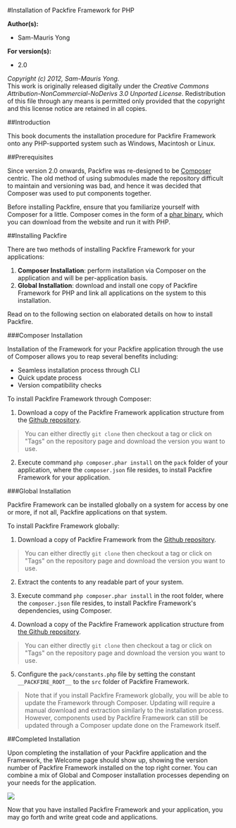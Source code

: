 #Installation of Packfire Framework for PHP

**Author(s):**

- Sam-Mauris Yong

**For version(s):**

 - 2.0


*Copyright (c) 2012, Sam-Mauris Yong.*  
This work is originally released digitally under the *Creative Commons Attribution-NonCommercial-NoDerivs 3.0 Unported License*. Redistribution of this file through any means is permitted only provided that the copyright and this license notice are retained in all copies. 

##Introduction

This book documents the installation procedure for Packfire Framework onto any PHP-supported system such as Windows, Macintosh or Linux. 

##Prerequisites

Since version 2.0 onwards, Packfire was re-designed to be [Composer](http://getcomposer.org) centric. The old method of using submodules made the repository difficult to maintain and versioning was bad, and hence it was decided that Composer was used to put components together.

Before installing Packfire, ensure that you familiarize yourself with Composer for a little. Composer comes in the form of a [phar binary](http://php.net/manual/en/intro.phar.php), which you can download from the website and run it with PHP. 

##Installing Packfire

There are two methods of installing Packfire Framework for your applications:

1. **Composer Installation**: perform installation via Composer on the application and will be per-application basis.
2. **Global Installation**: download and install one copy of Packfire Framework for PHP and link all applications on the system to this installation.

Read on to the following section on elaborated details on how to install Packfire.

###Composer Installation

Installation of the Framework for your Packfire application through the use of Composer allows you to reap several benefits including:

- Seamless installation process through CLI
- Quick update process
- Version compatibility checks

To install Packfire Framework through Composer:

1. Download a copy of the Packfire Framework application structure from the [Github repository](https://github.com/packfire/app-structure).
  > You can either directly `git clone` then checkout a tag or click on "Tags" on the repository page and download the version you want to use.

2. Execute command `php composer.phar install` on the `pack` folder of your application, where the `composer.json` file resides, to install Packfire Framework for your application.

###Global Installation

Packfire Framework can be installed globally on a system for access by one or more, if not all, Packfire applications on that system.

To install Packfire Framework globally:

1. Download a copy of Packfire Framework from the [Github repository](https://github.com/packfire/packfire-framework).
  > You can either directly `git clone` then checkout a tag or click on "Tags" on the repository page and download the version you want to use.

2. Extract the contents to any readable part of your system. 

3. Execute command `php composer.phar install` in the root folder, where the `composer.json` file resides, to install Packfire Framework's dependencies, using Composer. 

4. Download a copy of the Packfire Framework application structure from [the Github repository](https://github.com/packfire/app-structure).
  > You can either directly `git clone` then checkout a tag or click on "Tags" on the repository page and download the version you want to use.

5. Configure the `pack/constants.php` file by setting the constant `__PACKFIRE_ROOT__` to the `src` folder of Packfire Framework. 

> Note that if you install Packfire Framework globally, you will be able to update the Framework through Composer. Updating will require a manual download and extraction similarly to the installation process. However, components used by Packfire Framework can still be updated through a Composer update done on the Framework itself. 

##Completed Installation

Upon completing the installation of your Packfire application and the Framework, the Welcome page should show up, showing the version number of Packfire Framework installed on the top right corner. You can combine a mix of Global and Composer installation processes depending on your needs for the application.

![](http://i.imgur.com/CVoxh.png)

Now that you have installed Packfire Framework and your application, you may go forth and write great code and applications.